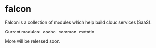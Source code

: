 falcon
======

Falcon is a collection of modules which help build cloud services (SaaS).

Current modules:
-cache
-common
-mstatic

More will be released soon.